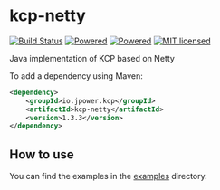# kcp-netty

[![Build Status][1]][2] [![Powered][3]][4] [![Powered][5]][6] [![MIT licensed][7]][8]

Java implementation of KCP based on Netty

To add a dependency using Maven:
```xml
<dependency>
    <groupId>io.jpower.kcp</groupId>
    <artifactId>kcp-netty</artifactId>
    <version>1.3.3</version>
</dependency>
```

## How to use
You can find the examples in the [examples][20] directory.

[1]: https://api.travis-ci.org/szhnet/kcp-netty.svg?branch=master
[2]: https://travis-ci.org/szhnet/kcp-netty
[3]: https://img.shields.io/badge/KCP-Powered-blue.svg
[4]: https://github.com/skywind3000/kcp
[5]: https://img.shields.io/badge/Netty-Powered-blue.svg
[6]: https://netty.io
[7]: https://img.shields.io/badge/license-MIT-yellow.svg
[8]: https://github.com/szhnet/kcp-netty/blob/master/LICENSE
[20]: https://github.com/szhnet/kcp-netty/tree/master/kcp-example/src/main/java/io/jpower/kcp/example
